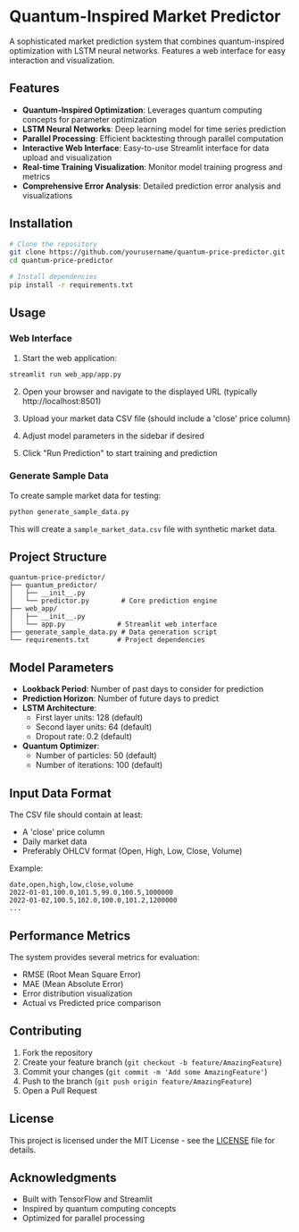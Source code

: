 # Quantum-Inspired Market Predictor

A sophisticated market prediction system that combines quantum-inspired optimization with LSTM neural networks. Features a web interface for easy interaction and visualization.

## Features

- **Quantum-Inspired Optimization**: Leverages quantum computing concepts for parameter optimization
- **LSTM Neural Networks**: Deep learning model for time series prediction
- **Parallel Processing**: Efficient backtesting through parallel computation
- **Interactive Web Interface**: Easy-to-use Streamlit interface for data upload and visualization
- **Real-time Training Visualization**: Monitor model training progress and metrics
- **Comprehensive Error Analysis**: Detailed prediction error analysis and visualizations

## Installation

```bash
# Clone the repository
git clone https://github.com/yourusername/quantum-price-predictor.git
cd quantum-price-predictor

# Install dependencies
pip install -r requirements.txt
```

## Usage

### Web Interface

1. Start the web application:
```bash
streamlit run web_app/app.py
```

2. Open your browser and navigate to the displayed URL (typically http://localhost:8501)

3. Upload your market data CSV file (should include a 'close' price column)

4. Adjust model parameters in the sidebar if desired

5. Click "Run Prediction" to start training and prediction

### Generate Sample Data

To create sample market data for testing:

```bash
python generate_sample_data.py
```

This will create a `sample_market_data.csv` file with synthetic market data.

## Project Structure

```
quantum-price-predictor/
├── quantum_predictor/
│   ├── __init__.py
│   └── predictor.py        # Core prediction engine
├── web_app/
│   ├── __init__.py
│   └── app.py             # Streamlit web interface
├── generate_sample_data.py # Data generation script
└── requirements.txt       # Project dependencies
```

## Model Parameters

- **Lookback Period**: Number of past days to consider for prediction
- **Prediction Horizon**: Number of future days to predict
- **LSTM Architecture**:
  - First layer units: 128 (default)
  - Second layer units: 64 (default)
  - Dropout rate: 0.2 (default)
- **Quantum Optimizer**:
  - Number of particles: 50 (default)
  - Number of iterations: 100 (default)

## Input Data Format

The CSV file should contain at least:
- A 'close' price column
- Daily market data
- Preferably OHLCV format (Open, High, Low, Close, Volume)

Example:
```
date,open,high,low,close,volume
2022-01-01,100.0,101.5,99.0,100.5,1000000
2022-01-02,100.5,102.0,100.0,101.2,1200000
...
```

## Performance Metrics

The system provides several metrics for evaluation:
- RMSE (Root Mean Square Error)
- MAE (Mean Absolute Error)
- Error distribution visualization
- Actual vs Predicted price comparison

## Contributing

1. Fork the repository
2. Create your feature branch (`git checkout -b feature/AmazingFeature`)
3. Commit your changes (`git commit -m 'Add some AmazingFeature'`)
4. Push to the branch (`git push origin feature/AmazingFeature`)
5. Open a Pull Request

## License

This project is licensed under the MIT License - see the [LICENSE](LICENSE) file for details.

## Acknowledgments

- Built with TensorFlow and Streamlit
- Inspired by quantum computing concepts
- Optimized for parallel processing

